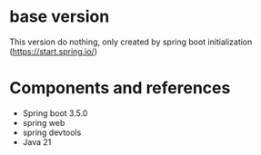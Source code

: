 # base version
This version do nothing, only created by spring boot initialization (https://start.spring.io/)

# Components and references
- Spring boot 3.5.0
- spring web
- spring devtools
- Java 21

